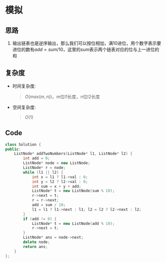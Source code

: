 # 模拟
## 思路
1. 输出链表也是逆序输出，那么我们可以按位相加，满$10$进位，用个数字表示要进位的数有$add=sum/10$，这里的$sum$表示两个链表对应的位与上一进位的和
## 复杂度
- 时间复杂度:
  > $O(max(m,n))$，m位l1长度，n位l2长度
- 空间复杂度:
  > $O(1)$

## Code
```C++ []
class Solution {
public:
    ListNode* addTwoNumbers(ListNode* l1, ListNode* l2) {
        int add = 0;
        ListNode* node = new ListNode;
        ListNode* r = node;
        while (l1 || l2) {
            int x = l1 ? l1->val : 0;
            int y = l2 ? l2->val : 0;
            int sum = x + y + add;
            ListNode* t = new ListNode(sum % 10);
            r->next = t;
            r = r->next;
            add = sum / 10;
            l1 = l1 ? l1->next : l1; l2 = l2 ? l2->next : l2;
        }
        if (add != 0) {
            ListNode* t = new ListNode(add % 10);
            r->next = t;
        }
        ListNode* ans = node->next;
        delete node;
        return ans;
    }
};
```